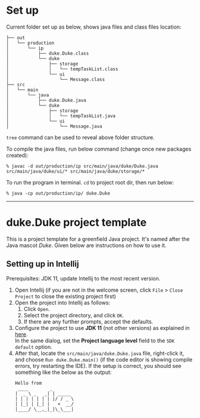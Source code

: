 # Set up
Current folder set up as below, shows java files and class files location:
```
├── out
│   └── production
│       └── ip
│           ├── duke.Duke.class
│           └── duke
│               ├── storage
│               │   └── tempTaskList.class
│               └── ui
│                   └── Message.class
├── src
│   └── main
│       └── java
│           ├── duke.Duke.java
│           └── duke
│               ├── storage
│               │   └── tempTaskList.java
│               └── ui
│                   └── Message.java
```

`tree` command can be used to reveal above folder structure. 

To compile the java files, run below command (change once new packages created): 
```
% javac -d out/production/ip src/main/java/duke/Duke.java src/main/java/duke/ui/* src/main/java/duke/storage/* 
```

To run the program in terminal. `cd` to project root dir, then run below: 
```
% java -cp out/production/ip/ duke.Duke
```


----
# duke.Duke project template

This is a project template for a greenfield Java project. It's named after the Java mascot _Duke_. Given below are instructions on how to use it.

## Setting up in Intellij

Prerequisites: JDK 11, update Intellij to the most recent version.

1. Open Intellij (if you are not in the welcome screen, click `File` > `Close Project` to close the existing project first)
1. Open the project into Intellij as follows:
   1. Click `Open`.
   1. Select the project directory, and click `OK`.
   1. If there are any further prompts, accept the defaults.
1. Configure the project to use **JDK 11** (not other versions) as explained in [here](https://www.jetbrains.com/help/idea/sdk.html#set-up-jdk).<br>
   In the same dialog, set the **Project language level** field to the `SDK default` option.
3. After that, locate the `src/main/java/duke.Duke.java` file, right-click it, and choose `Run duke.Duke.main()` (if the code editor is showing compile errors, try restarting the IDE). If the setup is correct, you should see something like the below as the output:
   ```
   Hello from
    ____        _        
   |  _ \ _   _| | _____ 
   | | | | | | | |/ / _ \
   | |_| | |_| |   <  __/
   |____/ \__,_|_|\_\___|
   ```
